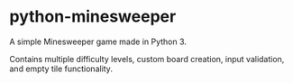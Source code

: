 # python-minesweeper
A simple Minesweeper game made in Python 3.

Contains multiple difficulty levels, custom board creation, input validation, and empty tile functionality.
